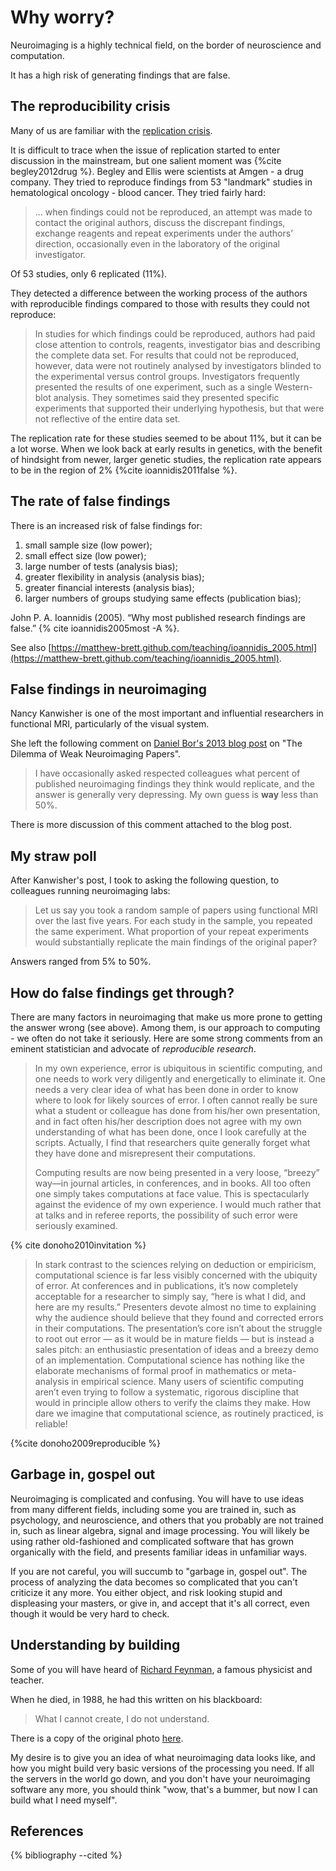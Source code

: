 # Why worry?

Neuroimaging is a highly technical field, on the border of neuroscience
and computation.

It has a high risk of generating findings that are false.

## The reproducibility crisis

Many of us are familiar with the [replication
crisis](https://www.nature.com/news/1-500-scientists-lift-the-lid-on-reproducibility-1.19970).

It is difficult to trace when the issue of replication started to enter
discussion in the mainstream, but one salient moment was {%cite begley2012drug
%}.  Begley and Ellis were scientists at Amgen - a drug company. They tried to
reproduce findings from 53 "landmark" studies in hematological oncology -
blood cancer.  They tried fairly hard:

> ... when findings could not be reproduced, an attempt was made to contact
> the original authors, discuss the discrepant findings, exchange reagents and
> repeat experiments under the authors’ direction, occasionally even in the
> laboratory of the original investigator.

Of 53 studies, only 6 replicated (11%).

They detected a difference between the working process of the authors with
reproducible findings compared to those with results they could not reproduce:

> In studies for which findings could be reproduced, authors had paid close
> attention to controls, reagents, investigator bias and describing the
> complete data set. For results that could not be reproduced, however, data
> were not routinely analysed by investigators blinded to the experimental
> versus control groups. Investigators frequently presented the results of one
> experiment, such as a single Western-blot analysis. They sometimes said they
> presented specific experiments that supported their underlying hypothesis,
> but that were not reflective of the entire data set.

The replication rate for these studies seemed to be about 11%, but it can be a
lot worse.  When we look back at early results in genetics, with the benefit
of hindsight from newer, larger genetic studies, the replication rate appears
to be in the region of 2% {%cite ioannidis2011false %}.

## The rate of false findings

There is an increased risk of false findings for:

1. small sample size (low power);
2. small effect size (low power);
3. large number of tests (analysis bias);
4. greater flexibility in analysis (analysis bias);
5. greater financial interests (analysis bias);
6. larger numbers of groups studying same effects (publication bias);

John P. A. Ioannidis (2005). “Why most published research findings are false.”
{% cite ioannidis2005most -A %}.

See also
[https://matthew-brett.github.com/teaching/ioannidis_2005.html](https://matthew-brett.github.com/teaching/ioannidis_2005.html).

## False findings in neuroimaging

Nancy Kanwisher is one of the most important and influential researchers in
functional MRI, particularly of the visual system.

She left the following comment on [Daniel Bor's 2013 blog
post](http://www.danielbor.com/dilemma-weak-neuroimaging) on "The Dilemma of
Weak Neuroimaging Papers".

> I have occasionally asked respected colleagues what percent of published
> neuroimaging findings they think would replicate, and the answer is
> generally very depressing. My own guess is **way** less than 50%.

There is more discussion of this comment attached to the blog post.

## My straw poll

After Kanwisher's post, I took to asking the following question, to colleagues
running neuroimaging labs:

> Let us say you took a random sample of papers using functional MRI over the
> last five years. For each study in the sample, you repeated the same
> experiment.  What proportion of your repeat experiments would substantially
> replicate the main findings of the original paper?

Answers ranged from 5% to 50%.

## How do false findings get through?

There are many factors in neuroimaging that make us more prone to getting the
answer wrong (see above).  Among them, is our approach to computing - we often
do not take it seriously.  Here are some strong comments from an eminent
statistician and advocate of *reproducible research*.

> In my own experience, error is ubiquitous in scientific computing, and one
> needs to work very diligently and energetically to eliminate it. One needs a
> very clear idea of what has been done in order to know where to look for
> likely sources of error. I often cannot really be sure what a student or
> colleague has done from his/her own presentation, and in fact often his/her
> description does not agree with my own understanding of what has been done,
> once I look carefully at the scripts. Actually, I find that researchers
> quite generally forget what they have done and misrepresent their
> computations.
>
> Computing results are now being presented in a very loose, “breezy” way—in
> journal articles, in conferences, and in books. All too often one simply
> takes computations at face value. This is spectacularly against the evidence
> of my own experience. I would much rather that at talks and in referee
> reports, the possibility of such error were seriously examined.

{% cite donoho2010invitation %}

> In stark contrast to the sciences relying on deduction or empiricism,
> computational science is far less visibly concerned with the ubiquity of
> error. At conferences and in publications, it’s now completely acceptable
> for a researcher to simply say, “here is what I did, and here are my
> results.” Presenters devote almost no time to explaining why the audience
> should believe that they found and corrected errors in their computations.
> The presentation’s core isn’t about the struggle to root out error — as it
> would be in mature fields — but is instead a sales pitch: an enthusiastic
> presentation of ideas and a breezy demo of an implementation. Computational
> science has nothing like the elaborate mechanisms of formal proof in
> mathematics or meta-analysis in empirical science. Many users of scientific
> computing aren’t even trying to follow a systematic, rigorous discipline
> that would in principle allow others to verify the claims they make. How
> dare we imagine that computational science, as routinely practiced, is
> reliable!

{%cite donoho2009reproducible %}

## Garbage in, gospel out

Neuroimaging is complicated and confusing.  You will have to use ideas from
many different fields, including some you are trained in, such as psychology,
and neuroscience, and others that you probably are not trained in, such as
linear algebra, signal and image processing.  You will likely be using rather
old-fashioned and complicated software that has grown organically with the
field, and presents familiar ideas in unfamiliar ways.

If you are not careful, you will succumb to "garbage in, gospel out".  The
process of analyzing the data becomes so complicated that you can't criticize
it any more.  You either object, and risk looking stupid and displeasing your
masters, or give in, and accept that it's all correct, even though it would be
very hard to check.

## Understanding by building

Some of you will have heard of [Richard Feynman](https://en.wikipedia.org/wiki/Richard_Feynman), a famous physicist and teacher.

When he died, in 1988, he had this written on his blackboard:

> What I cannot create, I do not understand.

There is a copy of the original photo
[here](http://4.bp.blogspot.com/-dDIEBrnydU4/U1KyfconeZI/AAAAAAAARYk/bDhvfLteMjU/s1600/RF.png).

My desire is to give you an idea of what neuroimaging data looks like, and how
you might build very basic versions of the processing you need.  If all the
servers in the world go down, and you don't have your neuroimaging software
any more, you should think "wow, that's a bummer, but now I can build what I
need myself".

## References

{% bibliography --cited %}
